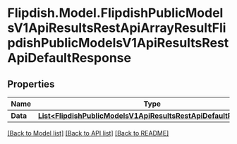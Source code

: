 # Flipdish.Model.FlipdishPublicModelsV1ApiResultsRestApiArrayResultFlipdishPublicModelsV1ApiResultsRestApiDefaultResponse
## Properties

Name | Type | Description | Notes
------------ | ------------- | ------------- | -------------
**Data** | [**List&lt;FlipdishPublicModelsV1ApiResultsRestApiDefaultResponse&gt;**](FlipdishPublicModelsV1ApiResultsRestApiDefaultResponse.md) |  | 

[[Back to Model list]](../README.md#documentation-for-models) [[Back to API list]](../README.md#documentation-for-api-endpoints) [[Back to README]](../README.md)

